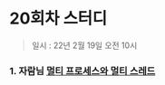 # 20회차 스터디

> 일시 : 22년 2월 19일 오전 10시

### 1. 자람님 [멀티 프로세스와 멀티 스레드](./Multi-Process-vs-Multi-Thread.md)
